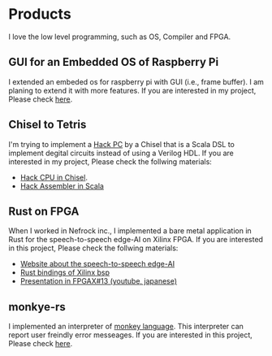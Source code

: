 # Products

I love the low level programming, such as OS, Compiler and FPGA.

## GUI for an Embedded OS of Raspberry Pi

I extended an embeded os for raspberry pi with GUI (i.e., frame buffer).
I am planing to extend it with more features.
If you are interested in my project, Please check [here](https://github.com/kadu-v/krust-raspberry-os).

## Chisel to Tetris

I'm trying to implement a [Hack PC](https://www.nand2tetris.org/) by a Chisel that is a Scala DSL to implement degital circuits instead of using a Verilog HDL.
If you are interested in my project, Please check the follwing materials:

- [Hack CPU in Chisel](https://github.com/nishi-7/ChiselHackCPU).
- [Hack Assembler in Scala](git@github.com:nishi-7/Assembler.git)

## Rust on FPGA

When I worked in Nefrock inc., I implemented a bare metal application in Rust for the speech-to-speech edge-AI on Xilinx FPGA.
If you are interested in this project, Please check the follwing materials:

- [Website about the speech-to-speech edge-AI](https://www.nefrock.com/ja/news/2022-10-20)
- [Rust bindings of Xilinx bsp](https://github.com/nefrock/embeddedsw-rs)
- [Presentation in FPGAX#13 (youtube, japanese)](https://www.youtube.com/watch?v=MkanIDrHcGY&t=3737s)

## monkye-rs

I implemented an interpreter of [monkey language](https://monkeylang.org/).
This interpreter can report user freindly error messeages.
If you are interested in this project, Please check [here](https://github.com/kadu-v/monkey-rs).
